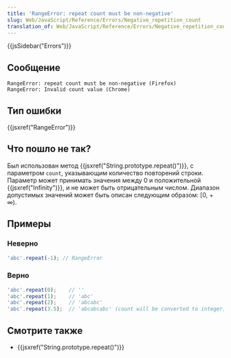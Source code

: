 ```yaml
---
title: 'RangeError: repeat count must be non-negative'
slug: Web/JavaScript/Reference/Errors/Negative_repetition_count
translation_of: Web/JavaScript/Reference/Errors/Negative_repetition_count
---
```


{{jsSidebar("Errors")}}

## Сообщение

```
RangeError: repeat count must be non-negative (Firefox)
RangeError: Invalid count value (Chrome)
```

## Тип ошибки

{{jsxref("RangeError")}}

## Что пошло не так?

Был использован метод {{jsxref("String.prototype.repeat()")}}, с параметром `count`, указывающим количество повторений строки. Параметр может принимать значения между 0 и положительной {{jsxref("Infinity")}}, и не может быть отрицательным числом. Диапазон допустимых значений может быть описан следующим образом: \[0, + ∞).

## Примеры

### Неверно

```js example-bad
'abc'.repeat(-1); // RangeError
```

### Верно

```js example-good
'abc'.repeat(0);    // ''
'abc'.repeat(1);    // 'abc'
'abc'.repeat(2);    // 'abcabc'
'abc'.repeat(3.5);  // 'abcabcabc' (count will be converted to integer)
```

## Смотрите также

- {{jsxref("String.prototype.repeat()")}}
